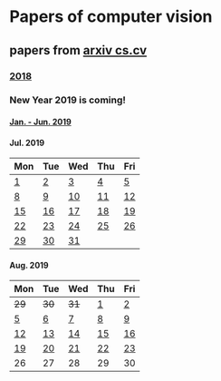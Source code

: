 # Papers of computer vision

## papers from [arxiv cs.cv](http://arxiv.org)
### [2018](2018.md)

### New Year 2019 is coming!
#### [Jan. - Jun. 2019](2019.md)

#### Jul. 2019
Mon | Tue | Wed | Thu | Fri 
----------|-------------|-------------|-------------|-------------
[1](2019/201907/20190701.md)  | [2](2019/201907/20190702.md)  | [3](2019/201907/20190703.md)  | [4](2019/201907/20190704.md)  | [5](2019/201907/20190705.md) |
[8](2019/201907/20190708.md)  | [9](2019/201907/20190709.md)  | [10](2019/201907/20190710.md) | [11](2019/201907/20190711.md) | [12](2019/201907/20190712.md) |
[15](2019/201907/20190715.md) | [16](2019/201907/20190716.md) | [17](2019/201907/20190717.md) | [18](2019/201907/20190718.md) | [19](2019/201907/20190719.md) |
[22](2019/201907/20190722.md) | [23](2019/201907/20190723.md) | [24](2019/201907/20190724.md) | [25](2019/201907/20190725.md) | [26](2019/201907/20190726.md) |
[29](2019/201907/20190729.md) | [30](2019/201907/20190730.md) | [31](2019/201907/20190731.md) |    |    |


#### Aug. 2019
Mon | Tue | Wed | Thu | Fri 
----------|-------------|-------------|-------------|-------------
~~29~~ | ~~30~~ | ~~31~~      | [1](2019/201908/20190801.md)  | [2](2019/201908/20190802.md)  |
[5](2019/201908/20190805.md)  | [6](2019/201908/20190806.md)  | [7](2019/201908/20190807.md)  | [8](2019/201908/20190808.md)  | [9](2019/201908/20190809.md) |
[12](2019/201908/20190812.md) | [13](2019/201908/20190813.md) | [14](2019/201908/20190814.md) | [15](2019/201908/20190815.md) | [16](2019/201908/20190816.md) |
[19](2019/201908/20190819.md) | [20](2019/201908/20190820.md) | [21](2019/201908/20190821.md) | [22](2019/201908/20190822.md) | [23](2019/201908/20190823.md) |
26 | 27 | 28 | 29 | 30 |